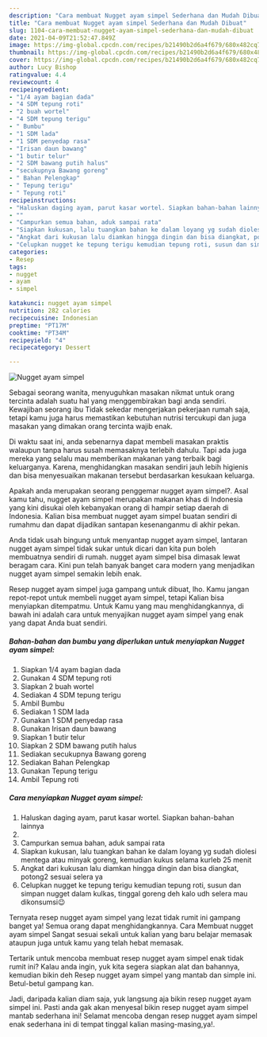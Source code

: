 ```yaml
---
description: "Cara membuat Nugget ayam simpel Sederhana dan Mudah Dibuat"
title: "Cara membuat Nugget ayam simpel Sederhana dan Mudah Dibuat"
slug: 1104-cara-membuat-nugget-ayam-simpel-sederhana-dan-mudah-dibuat
date: 2021-04-09T21:52:47.849Z
image: https://img-global.cpcdn.com/recipes/b21490b2d6a4f679/680x482cq70/nugget-ayam-simpel-foto-resep-utama.jpg
thumbnail: https://img-global.cpcdn.com/recipes/b21490b2d6a4f679/680x482cq70/nugget-ayam-simpel-foto-resep-utama.jpg
cover: https://img-global.cpcdn.com/recipes/b21490b2d6a4f679/680x482cq70/nugget-ayam-simpel-foto-resep-utama.jpg
author: Lucy Bishop
ratingvalue: 4.4
reviewcount: 4
recipeingredient:
- "1/4 ayam bagian dada"
- "4 SDM tepung roti"
- "2 buah wortel"
- "4 SDM tepung terigu"
- " Bumbu"
- "1 SDM lada"
- "1 SDM penyedap rasa"
- "Irisan daun bawang"
- "1 butir telur"
- "2 SDM bawang putih halus"
- "secukupnya Bawang goreng"
- " Bahan Pelengkap"
- " Tepung terigu"
- " Tepung roti"
recipeinstructions:
- "Haluskan daging ayam, parut kasar wortel. Siapkan bahan-bahan lainnya"
- ""
- "Campurkan semua bahan, aduk sampai rata"
- "Siapkan kukusan, lalu tuangkan bahan ke dalam loyang yg sudah diolesi mentega atau minyak goreng, kemudian kukus selama kurleb 25 menit"
- "Angkat dari kukusan lalu diamkan hingga dingin dan bisa diangkat, potong2 sesuai selera ya"
- "Celupkan nugget ke tepung terigu kemudian tepung roti, susun dan simpan nugget dalam kulkas, tinggal goreng deh kalo udh selera mau dikonsumsi😉"
categories:
- Resep
tags:
- nugget
- ayam
- simpel

katakunci: nugget ayam simpel 
nutrition: 282 calories
recipecuisine: Indonesian
preptime: "PT17M"
cooktime: "PT34M"
recipeyield: "4"
recipecategory: Dessert

---
```



![Nugget ayam simpel](https://img-global.cpcdn.com/recipes/b21490b2d6a4f679/680x482cq70/nugget-ayam-simpel-foto-resep-utama.jpg)

Sebagai seorang wanita, menyuguhkan masakan nikmat untuk orang tercinta adalah suatu hal yang menggembirakan bagi anda sendiri. Kewajiban seorang ibu Tidak sekedar mengerjakan pekerjaan rumah saja, tetapi kamu juga harus memastikan kebutuhan nutrisi tercukupi dan juga masakan yang dimakan orang tercinta wajib enak.

Di waktu  saat ini, anda sebenarnya dapat membeli masakan praktis walaupun tanpa harus susah memasaknya terlebih dahulu. Tapi ada juga mereka yang selalu mau memberikan makanan yang terbaik bagi keluarganya. Karena, menghidangkan masakan sendiri jauh lebih higienis dan bisa menyesuaikan makanan tersebut berdasarkan kesukaan keluarga. 



Apakah anda merupakan seorang penggemar nugget ayam simpel?. Asal kamu tahu, nugget ayam simpel merupakan makanan khas di Indonesia yang kini disukai oleh kebanyakan orang di hampir setiap daerah di Indonesia. Kalian bisa membuat nugget ayam simpel buatan sendiri di rumahmu dan dapat dijadikan santapan kesenanganmu di akhir pekan.

Anda tidak usah bingung untuk menyantap nugget ayam simpel, lantaran nugget ayam simpel tidak sukar untuk dicari dan kita pun boleh membuatnya sendiri di rumah. nugget ayam simpel bisa dimasak lewat beragam cara. Kini pun telah banyak banget cara modern yang menjadikan nugget ayam simpel semakin lebih enak.

Resep nugget ayam simpel juga gampang untuk dibuat, lho. Kamu jangan repot-repot untuk membeli nugget ayam simpel, tetapi Kalian bisa menyiapkan ditempatmu. Untuk Kamu yang mau menghidangkannya, di bawah ini adalah cara untuk menyajikan nugget ayam simpel yang enak yang dapat Anda buat sendiri.

<!--inarticleads1-->

##### Bahan-bahan dan bumbu yang diperlukan untuk menyiapkan Nugget ayam simpel:

1. Siapkan 1/4 ayam bagian dada
1. Gunakan 4 SDM tepung roti
1. Siapkan 2 buah wortel
1. Sediakan 4 SDM tepung terigu
1. Ambil  Bumbu
1. Sediakan 1 SDM lada
1. Gunakan 1 SDM penyedap rasa
1. Gunakan Irisan daun bawang
1. Siapkan 1 butir telur
1. Siapkan 2 SDM bawang putih halus
1. Sediakan secukupnya Bawang goreng
1. Sediakan  Bahan Pelengkap
1. Gunakan  Tepung terigu
1. Ambil  Tepung roti




<!--inarticleads2-->

##### Cara menyiapkan Nugget ayam simpel:

1. Haluskan daging ayam, parut kasar wortel. Siapkan bahan-bahan lainnya
1. 
1. Campurkan semua bahan, aduk sampai rata
1. Siapkan kukusan, lalu tuangkan bahan ke dalam loyang yg sudah diolesi mentega atau minyak goreng, kemudian kukus selama kurleb 25 menit
1. Angkat dari kukusan lalu diamkan hingga dingin dan bisa diangkat, potong2 sesuai selera ya
1. Celupkan nugget ke tepung terigu kemudian tepung roti, susun dan simpan nugget dalam kulkas, tinggal goreng deh kalo udh selera mau dikonsumsi😉




Ternyata resep nugget ayam simpel yang lezat tidak rumit ini gampang banget ya! Semua orang dapat menghidangkannya. Cara Membuat nugget ayam simpel Sangat sesuai sekali untuk kalian yang baru belajar memasak ataupun juga untuk kamu yang telah hebat memasak.

Tertarik untuk mencoba membuat resep nugget ayam simpel enak tidak rumit ini? Kalau anda ingin, yuk kita segera siapkan alat dan bahannya, kemudian bikin deh Resep nugget ayam simpel yang mantab dan simple ini. Betul-betul gampang kan. 

Jadi, daripada kalian diam saja, yuk langsung aja bikin resep nugget ayam simpel ini. Pasti anda gak akan menyesal bikin resep nugget ayam simpel mantab sederhana ini! Selamat mencoba dengan resep nugget ayam simpel enak sederhana ini di tempat tinggal kalian masing-masing,ya!.


